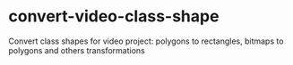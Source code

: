 # convert-video-class-shape
Convert class shapes for video project: polygons to rectangles, bitmaps to polygons and others transformations
